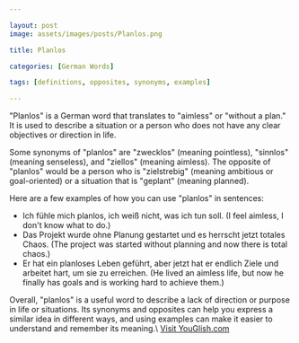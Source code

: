 ```yaml
---

layout: post
image: assets/images/posts/Planlos.png

title: Planlos

categories: [German Words]

tags: [definitions, opposites, synonyms, examples]

---
```


"Planlos" is a German word that translates to "aimless" or "without a plan." It is used to describe a situation or a person who does not have any clear objectives or direction in life. 

Some synonyms of "planlos" are "zwecklos" (meaning pointless), "sinnlos" (meaning senseless), and "ziellos" (meaning aimless). The opposite of "planlos" would be a person who is "zielstrebig" (meaning ambitious or goal-oriented) or a situation that is "geplant" (meaning planned).

Here are a few examples of how you can use "planlos" in sentences:

- Ich fühle mich planlos, ich weiß nicht, was ich tun soll. (I feel aimless, I don't know what to do.)
- Das Projekt wurde ohne Planung gestartet und es herrscht jetzt totales Chaos. (The project was started without planning and now there is total chaos.)
- Er hat ein planloses Leben geführt, aber jetzt hat er endlich Ziele und arbeitet hart, um sie zu erreichen. (He lived an aimless life, but now he finally has goals and is working hard to achieve them.)

Overall, "planlos" is a useful word to describe a lack of direction or purpose in life or situations. Its synonyms and opposites can help you express a similar idea in different ways, and using examples can make it easier to understand and remember its meaning.\ <a id="yg-widget-0" class="youglish-widget" data-query="Planlos" data-lang="german" data-components="8412" data-auto-start="0" data-bkg-color="theme_light" data-title="How%20to%20pronounce%20Planlos%20in%20German"  rel="nofollow" href="https://youglish.com">Visit YouGlish.com</a><script async src="https://youglish.com/public/emb/widget.js" charset="utf-8"></script>